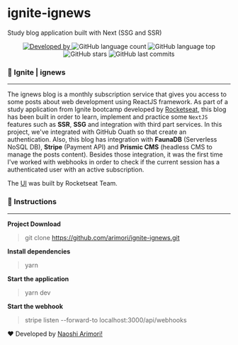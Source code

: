 # ignite-ignews
Study blog application built with Next (SSG and SSR)

<p style="text-align: center">
<a href="https://www.linkedin.com/in/naoshi/">
<img alt="Developed by" src="https://img.shields.io/badge/Developed%20by-Naoshi%20Arimori-blue">
</a>
<img alt="GitHub language count" src="https://img.shields.io/github/languages/count/arimori/ignite-ignews">
<img alt="GitHub language top" src="https://img.shields.io/github/languages/top/arimori/ignite-ignews">
<img alt="GitHub stars" src="https://img.shields.io/github/stars/arimori/ignite-ignews?style=social">
<img alt="GitHub last commits" src="https://img.shields.io/github/last-commit/arimori/ignite-ignews">
</p>


### 📑 Ignite | ignews

---
The ignews blog is a monthly subscription service that gives you access to some posts about web development using ReactJS framework.
As part of a study application from Ignite bootcamp developed by [Rocketseat](https://rocketseat.com.br/), this blog has been built in order to learn, implement and practice some `NextJS` features such as **SSR**, **SSG** and integration with third part services.
In this project, we've integrated with GitHub Ouath so that create an authentication.
Also, this blog has integration with **FaunaDB** (Serverless NoSQL DB), **Stripe** (Payment API) and **Prismic CMS** (headless CMS to manage the posts content).
Besides those integration, it was the first time I've worked with webhooks in order to check if the current session has a authenticated user with an active subscription.

The [UI](https://www.figma.com/file/gl0fHkQgvaUfXNjuwGtDDs/ig.news?node-id=1%3A2) was built by Rocketseat Team.

### :checkered_flag: Instructions
---

**Project Download**

> git clone https://github.com/arimori/ignite-ignews.git

**Install dependencies**

> yarn

**Start the application**

> yarn dev

**Start the webhook**
> stripe listen --forward-to localhost:3000/api/webhooks


:heart: Developed by [Naoshi Arimori!](https://www.linkedin.com/in/naoshi/)

